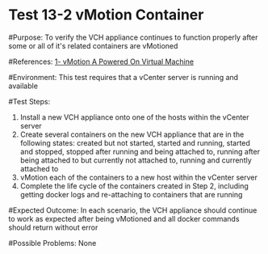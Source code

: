 Test 13-2 vMotion Container
=======

#Purpose:
To verify the VCH appliance continues to function properly after some or all of it's related containers are vMotioned

#References:
[1- vMotion A Powered On Virtual Machine](http://pubs.vmware.com/vsphere-4-esx-vcenter/index.jsp?topic=/com.vmware.vsphere.dcadmin.doc_41/vsp_dc_admin_guide/migrating_virtual_machines/t_migrate_a_powered-on_virtual_machine_with_vmotion.html)

#Environment:
This test requires that a vCenter server is running and available

#Test Steps:
1. Install a new VCH appliance onto one of the hosts within the vCenter server
2. Create several containers on the new VCH appliance that are in the following states: created but not started, started and running, started and stopped, stopped after running and being attached to, running after being attached to but currently not attached to, running and currently attached to
3. vMotion each of the containers to a new host within the vCenter server
4. Complete the life cycle of the containers created in Step 2, including getting docker logs and re-attaching to containers that are running

#Expected Outcome:
In each scenario, the VCH appliance should continue to work as expected after being vMotioned and all docker commands should return without error

#Possible Problems:
None